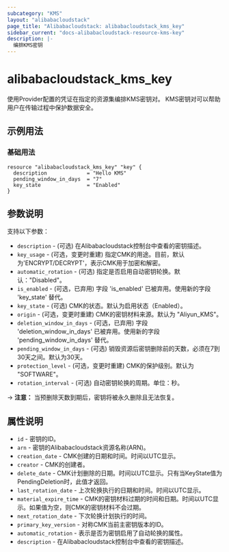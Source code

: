 ```yaml
---
subcategory: "KMS"
layout: "alibabacloudstack"
page_title: "Alibabacloudstack: alibabacloudstack_kms_key"
sidebar_current: "docs-alibabacloudstack-resource-kms-key"
description: |-
  编排KMS密钥
---
```


# alibabacloudstack_kms_key

使用Provider配置的凭证在指定的资源集编排KMS密钥对。
KMS密钥对可以帮助用户在传输过程中保护数据安全。

## 示例用法

### 基础用法

```
resource "alibabacloudstack_kms_key" "key" {
  description             = "Hello KMS"
  pending_window_in_days  = "7"
  key_state               = "Enabled"
}
```
## 参数说明

支持以下参数：

* `description` - (可选) 在Alibabacloudstack控制台中查看的密钥描述。
* `key_usage` - (可选，变更时重建) 指定CMK的用途。目前，默认为'ENCRYPT/DECRYPT'，表示CMK用于加密和解密。
* `automatic_rotation` - (可选) 指定是否启用自动密钥轮换。默认："Disabled"。
* `is_enabled` - (可选，已弃用) 字段 'is_enabled' 已被弃用。使用新的字段 'key_state' 替代。
* `key_state` - (可选) CMK的状态。默认为启用状态（Enabled）。
* `origin` - (可选，变更时重建) CMK的密钥材料来源。默认为 "Aliyun_KMS"。
* `deletion_window_in_days` - (可选，已弃用) 字段 'deletion_window_in_days' 已被弃用。使用新的字段 'pending_window_in_days' 替代。
* `pending_window_in_days` - (可选) 销毁资源后密钥删除前的天数，必须在7到30天之间。默认为30天。
* `protection_level` - (可选，变更时重建) CMK的保护级别。默认为 "SOFTWARE"。
* `rotation_interval` - (可选) 自动密钥轮换的周期。单位：秒。

-> **注意：** 当预删除天数到期后，密钥将被永久删除且无法恢复。


## 属性说明

* `id` - 密钥的ID。
* `arn` - 密钥的Alibabacloudstack资源名称(ARN)。
* `creation_date` - CMK创建的日期和时间。时间以UTC显示。
* `creator` - CMK的创建者。
* `delete_date` - CMK计划删除的日期。时间以UTC显示。只有当KeyState值为PendingDeletion时，此值才返回。
* `last_rotation_date` - 上次轮换执行的日期和时间。时间以UTC显示。
* `material_expire_time` - CMK的密钥材料过期的时间和日期。时间以UTC显示。如果值为空，则CMK的密钥材料不会过期。
* `next_rotation_date` - 下次轮换计划执行的时间。
* `primary_key_version` - 对称CMK当前主密钥版本的ID。
* `automatic_rotation` - 表示是否为密钥启用了自动轮换的属性。
* `description` - 在Alibabacloudstack控制台中查看的密钥描述。